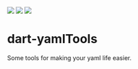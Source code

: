 [![](https://img.shields.io/pub/v/yamltools)](https://pub.dev/packages/yamltools)
[![](https://img.shields.io/pub/v/yamltools?color=orange&include_prereleases&label=pub%20prerelease)](https://pub.dev/packages/yamltools)
[![](https://img.shields.io/github/license/fischerscode/dart-yamlTools)](https://github.com/fischerscode/dart-yamlTools/blob/master/LICENSE)

# dart-yamlTools
Some tools for making your yaml life easier.
